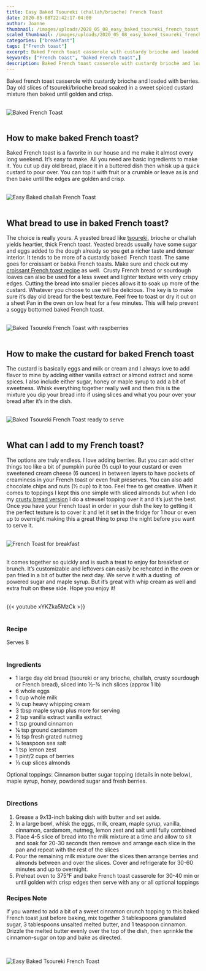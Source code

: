 ```yaml
---
title: Easy Baked Tsoureki (challah/brioche) French Toast
date: 2020-05-08T22:42:17-04:00
author: Joanne
thumbnail: /images/uploads/2020_05_08_easy_baked_tsoureki_french_toast_1.jpg
scaled_thumbnail: /images/uploads/2020_05_08_easy_baked_tsoureki_french_toast_0.jpg
categories: ["breakfast"]
tags: ["French toast"]
excerpt: Baked French toast casserole with custardy brioche and loaded with berries 
keywords: ["French toast", "baked French toast",]
description: Baked French toast casserole with custardy brioche and loaded with berries 
---
```


Baked french toast casserole with custardy brioche and loaded with berries. Day old slices of tsoureki/brioche bread soaked in a sweet spiced custard mixture then baked until golden and crisp. 
</br>
</br>

![Baked French Toast](/images/uploads/2020_05_08_easy_baked_tsoureki_french_toast_2.jpg)
</br>
</br>

## How to make baked French toast?
Baked French toast is a favorite in our house and me make it almost every long weekend. It’s easy to make. All you need are basic ingredients to make it. You cut up day old bread, place it in a buttered dish then whisk up a quick custard to pour over. You can top it with fruit or a crumble or leave as is and then bake until the edges are golden and crisp. 
</br>
</br>

![Easy Baked challah French Toast](/images/uploads/2020_05_08_easy_baked_tsoureki_french_toast_3.jpg)
</br>
</br>

## What bread to use in baked French toast? 
The choice is really yours. A yeasted bread like [tsoureki](https://www.oliveandmango.com/tsoureki-greekstyle-sweet-brioche-bread-sweet-mahlab-bread/), brioche or challah yields heartier, thick French toast. Yeasted breads usually have some sugar and eggs added to the dough already so you get a richer taste and denser interior. It tends to be more of a custardy baked  French toast. The same goes for croissant or babka French toasts. Make sure and check out my [croissant French toast recipe](https://www.oliveandmango.com/croissant-baked-french-toast-with-strawberries-and-cream-cheese/) as well.  Crusty French bread or sourdough loaves can also be used for a less sweet and lighter texture with very crispy edges. Cutting the bread into smaller pieces allows it to soak up more of the custard. Whatever you choose to use will be delicious. The key is to make sure it’s day old bread for the best texture. Feel free to toast or dry it out on a sheet Pan in the oven on low heat for a few minutes. This will help prevent a soggy bottomed baked French toast. 
</br>
</br>

![Baked Tsoureki French Toast with raspberries](/images/uploads/2020_05_08_easy_baked_tsoureki_french_toast_4.jpg)
</br>
</br>

## How to make the custard for baked French toast
The custard is basically eggs and milk or cream and I always love to add flavor to mine by adding either vanilla extract or almond extract and some spices. I also include either sugar, honey or maple syrup to add a bit of sweetness. Whisk everything together really well and then this is the mixture you dip your bread into if using slices and what you pour over your bread after it’s in the dish. 
</br>
</br>

![Baked Tsoureki French Toast ready to serve](/images/uploads/2020_05_08_easy_baked_tsoureki_french_toast_5.jpg)
</br>
</br>

## What can I add to my French toast? 
The options are truly endless. I love adding berries. But you can add other things too like a bit of pumpkin purée (&frac12; cup) to your custard or even sweetened cream cheese (6 ounces) in between layers to have pockets of creaminess in your French toast or even fruit preserves. You can also add chocolate chips and nuts (&frac12; cup) to it too. Feel free to get creative. When it comes to toppings I kept this one simple with sliced almonds but when I do my [crusty bread version](https://www.oliveandmango.com/baked-blueberry-french-toast/) I do a streusel topping over it and it’s just the best. Once you have your French toast in order in your dish the key to getting it the perfect texture is to cover it and let it set in the fridge for 1 hour or even up to overnight making this a great thing to prep the night before you want to serve it.  
</br>
</br>

![French Toast for breakfast](/images/uploads/2020_05_08_easy_baked_tsoureki_french_toast_6.jpg)
</br>
</br>

It comes together so quickly and is such a treat to enjoy for breakfast or brunch. It’s customizable and leftovers can easily be reheated in the oven or pan fried in a bit of butter the next day. We serve it with a dusting  of powered sugar and maple syrup. But it’s great with whip cream as well and extra fruit on these side. Hope you enjoy it!
</br>
</br>

{{< youtube xYKZka5MzCk >}}
</br>
</br>

### Recipe
Serves 8
</br>
</br>

### Ingredients 

* <span itemprop="ingredients">1 large day old bread (tsoureki or any brioche, challah, crusty sourdough or French bread), sliced into &frac12;-&frac34; inch </span>slices (approx 1 lb) 
* <span itemprop="ingredients">6 whole eggs</span>
* <span itemprop="ingredients">1 cup whole milk</span>
* <span itemprop="ingredients">&frac12; cup heavy whipping cream</span>
* <span itemprop="ingredients">3 tbsp maple syrup plus more for serving </span>
* <span itemprop="ingredients">2 tsp vanilla extract vanilla extract</span>
* <span itemprop="ingredients">1 tsp ground cinnamon</span>
* <span itemprop="ingredients">&frac14; tsp ground cardamom</span>
* <span itemprop="ingredients">&frac12; tsp fresh grated nutmeg</span>
* <span itemprop="ingredients">&frac14; teaspoon sea salt</span>
* <span itemprop="ingredients">1 tsp lemon zest </span>
* <span itemprop="ingredients">1 pint/2 cups of berries </span>
* <span itemprop="ingredients">&frac13; cup slices almonds </span>

Optional toppings: Cinnamon butter sugar topping (details in note below), maple syrup, honey, powdered sugar and fresh berries. 
</br>
</br>

### Directions

1. Grease a 9x13-inch baking dish with butter and set aside.
1. In a large bowl, whisk the eggs, milk, cream, maple syrup, vanilla, cinnamon, cardamom, nutmeg, lemon zest and salt until fully combined 
1. Place 4-5 slice of bread into the milk mixture at a time and allow to sit and soak for 20-30 seconds then remove and arrange each slice in the pan and repeat with the rest of the slices 
1. Pour the remaining milk mixture over the slices then arrange berries and almonds between and over the slices. Cover and refrigerate for 30-60 minutes and up to overnight. 
1. Preheat oven to 375°F and bake French toast casserole for 30-40 min or until golden with crisp edges then serve with any or all optional toppings 

### Recipes Note
If you wanted to add a bit of a sweet cinnamon crunch topping to this baked French toast just before baking, mix together 3 tablespoons granulated sugar, 3 tablespoons unsalted melted butter, and 1 teaspoon cinnamon. Drizzle the melted butter evenly over the top of the dish, then sprinkle the cinnamon-sugar on top and bake as directed.

</br>

![Easy Baked Tsoureki French Toast](/images/uploads/2020_05_08_easy_baked_tsoureki_french_toast_7.jpg)